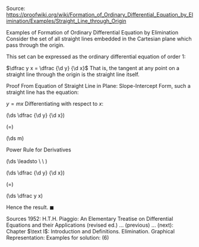 # 

Source: https://proofwiki.org/wiki/Formation_of_Ordinary_Differential_Equation_by_Elimination/Examples/Straight_Line_through_Origin

Examples of Formation of Ordinary Differential Equation by Elimination
Consider the set of all straight lines embedded in the Cartesian plane which pass through the origin.

This set can be expressed as the ordinary differential equation of order $1$:

$\dfrac y x = \dfrac {\d y} {\d x}$
That is, the tangent at any point on a straight line through the origin is the straight line itself.


Proof
From Equation of Straight Line in Plane: Slope-Intercept Form, such a straight line has the equation:

$y = m x$
Differentiating with respect to $x$:














\(\ds \dfrac {\d y} {\d x}\)

\(=\)







\(\ds m\)





Power Rule for Derivatives








\(\ds \leadsto \ \ \)





\(\ds \dfrac {\d y} {\d x}\)

\(=\)







\(\ds \dfrac y x\)









Hence the result.
$\blacksquare$


Sources
1952: H.T.H. Piaggio: An Elementary Treatise on Differential Equations and their Applications (revised ed.) ... (previous) ... (next): Chapter $\text I$: Introduction and Definitions. Elimination. Graphical Representation: Examples for solution: $(6)$




